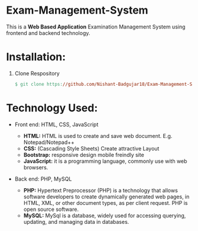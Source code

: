 # Exam-Management-System

This is a **Web Based Application** Examination Management System using frontend and backend technology.

# Installation:

1. Clone Respository

    ```makefile
    $ git clone https://github.com/Nishant-Badgujar18/Exam-Management-System.git
    ```

# Technology Used:

* Front end: HTML, CSS, JavaScript
  * **HTML:** HTML is used to create and save web document. E.g. Notepad/Notepad++
  * **CSS:** (Cascading Style Sheets) Create attractive Layout
  * **Bootstrap:** responsive design mobile freindly site
  * **JavaScript:** it is a programming language, commonly use with web browsers.
 
* Back end: PHP, MySQL
  * **PHP:** Hypertext Preprocessor (PHP) is a technology that allows software developers to create dynamically generated web pages, in HTML, XML, or other document              types, as per client request. PHP is open source software.
  * **MySQL:** MySql is a database, widely used for accessing querying, updating, and managing data in databases.

